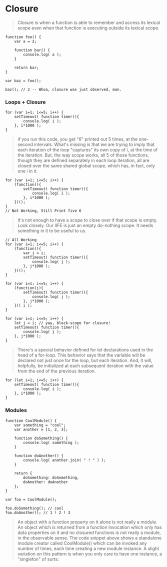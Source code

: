 # Closure

>Closure is when a function is able to remember and access its lexical scope even when that function is executing outside its lexical scope.
```
function foo() {
	var a = 2;

	function bar() {
		console.log( a );
	}

	return bar;
}

var baz = foo();

baz(); // 2 -- Whoa, closure was just observed, man.
```
### Loops + Closure
```
for (var i=1; i<=5; i++) {
	setTimeout( function timer(){
		console.log( i );
	}, i*1000 );
}
```
>if you run this code, you get "6" printed out 5 times, at the one-second intervals.
>What's missing is that we are trying to imply that each iteration of the loop "captures" its own copy of i, at the time of the iteration. But, the way scope works, all 5 of those functions, though they are defined separately in each loop iteration, all are closed over the same shared global scope, which has, in fact, only one i in it.
```
for (var i=1; i<=5; i++) {
	(function(){
		setTimeout( function timer(){
			console.log( i );
		}, i*1000 );
	})();
}
// Not Working, Still Print five 6
```
>It's not enough to have a scope to close over if that scope is empty. Look closely. Our IIFE is just an empty do-nothing scope. It needs something in it to be useful to us.

```
// All Working
for (var i=1; i<=5; i++) {
	(function(){
		var j = i;
		setTimeout( function timer(){
			console.log( j );
		}, j*1000 );
	})();
}

for (var i=1; i<=5; i++) {
	(function(j){
		setTimeout( function timer(){
			console.log( j );
		}, j*1000 );
	})( i );
}

for (var i=1; i<=5; i++) {
	let j = i; // yay, block-scope for closure!
	setTimeout( function timer(){
		console.log( j );
	}, j*1000 );
}
```
>There's a special behavior defined for let declarations used in the head of a for-loop. This behavior says that the variable will be declared not just once for the loop, but each iteration. And, it will, helpfully, be initialized at each subsequent iteration with the value from the end of the previous iteration.
```
for (let i=1; i<=5; i++) {
	setTimeout( function timer(){
		console.log( i );
	}, i*1000 );
}
```
### Modules
```
function CoolModule() {
	var something = "cool";
	var another = [1, 2, 3];

	function doSomething() {
		console.log( something );
	}

	function doAnother() {
		console.log( another.join( " ! " ) );
	}

	return {
		doSomething: doSomething,
		doAnother: doAnother
	};
}

var foo = CoolModule();

foo.doSomething(); // cool
foo.doAnother(); // 1 ! 2 ! 3
```
>An object with a function property on it alone is not really a module. An object which is returned from a function invocation which only has data properties on it and no closured functions is not really a module, in the observable sense.
>The code snippet above shows a standalone module creator called CoolModule() which can be invoked any number of times, each time creating a new module instance. A slight variation on this pattern is when you only care to have one instance, a "singleton" of sorts:
